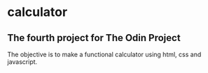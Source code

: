# calculator

## The fourth project for The Odin Project

The objective is to make a functional calculator using html, css and javascript.
